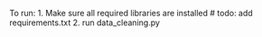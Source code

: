 
To run:
    1. Make sure all required libraries are installed
        # todo: add requirements.txt
    2. run data_cleaning.py